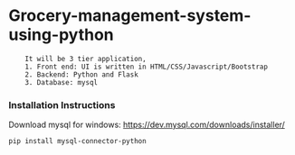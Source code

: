 # Grocery-management-system-using-python

        It will be 3 tier application,
        1. Front end: UI is written in HTML/CSS/Javascript/Bootstrap
        2. Backend: Python and Flask
        3. Database: mysql


### Installation Instructions

Download mysql for windows: https://dev.mysql.com/downloads/installer/

`pip install mysql-connector-python`
